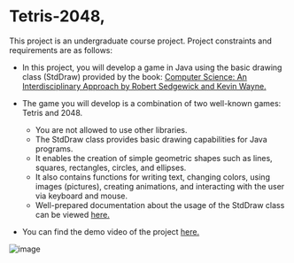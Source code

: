 # Tetris-2048,

This project is an undergraduate course project. Project constraints and requirements are as follows:

- In this project, you will develop a game in Java using the basic drawing class (StdDraw) provided by the book: [Computer Science: An Interdisciplinary Approach by Robert Sedgewick and Kevin Wayne.](https://introcs.cs.princeton.edu/java/home/)
- The game you will develop is a combination of two well-known games: Tetris and 2048.

  * You are not allowed to use other libraries. 
  * The StdDraw class provides basic drawing capabilities for Java programs. 
  * It enables the creation of simple geometric shapes such as lines, squares, rectangles, circles, and ellipses. 
  * It also contains functions for writing text, changing colors, using images (pictures), creating animations, and interacting with the user via keyboard and mouse. 
  * Well-prepared documentation about the usage of the StdDraw class can be viewed [here.](https://introcs.cs.princeton.edu/java/stdlib/javadoc/StdDraw.html)

- You can find the demo video of the project [here.](https://drive.google.com/file/d/1XaQPz4KUzTgGX5y3uey2N5CHaRBhTOiN/view?usp=sharing)

![image](https://user-images.githubusercontent.com/110589752/188482655-82b7ae1e-7db0-4ca6-acc4-d560c9d7e20a.png)
